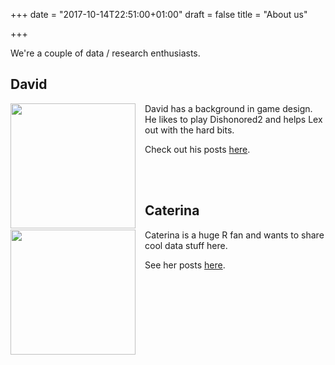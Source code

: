 +++
date = "2017-10-14T22:51:00+01:00"
draft = false
title = "About us"

+++

We're a couple of data / research enthusiasts.



## David

<img src="https://avatars3.githubusercontent.com/u/1380272?s=460&v=4" width="200" height="200" style="float: left; margin-right: 15px;" />

David has a background in game design. He likes to play Dishonored2 and helps Lex out with the hard bits. 

Check out his posts [here](../author/david/).


<br/>
<br/>



## Caterina

<img src="https://avatars2.githubusercontent.com/u/15927010?s=460&v=4" width="200" height="200" style="float: left; margin-right: 15px;" />

Caterina is a huge R fan and wants to share cool data stuff here. 

See her posts [here](../author/caterina/).

<br/>
<br/>
<br/>
<br/>

